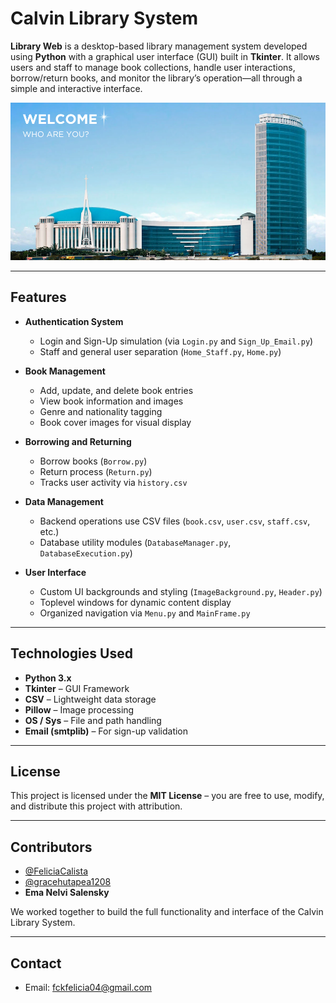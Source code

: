 # Calvin Library System

**Library Web** is a desktop-based library management system developed using **Python** with a graphical user interface (GUI) built in **Tkinter**. It allows users and staff to manage book collections, handle user interactions, borrow/return books, and monitor the library’s operation—all through a simple and interactive interface.

![Main Screenshot](MAIN.png)

---

## Features

- **Authentication System**
  - Login and Sign-Up simulation (via `Login.py` and `Sign_Up_Email.py`)
  - Staff and general user separation (`Home_Staff.py`, `Home.py`)

- **Book Management**
  - Add, update, and delete book entries
  - View book information and images
  - Genre and nationality tagging
  - Book cover images for visual display

- **Borrowing and Returning**
  - Borrow books (`Borrow.py`)
  - Return process (`Return.py`)
  - Tracks user activity via `history.csv`

- **Data Management**
  - Backend operations use CSV files (`book.csv`, `user.csv`, `staff.csv`, etc.)
  - Database utility modules (`DatabaseManager.py`, `DatabaseExecution.py`)

- **User Interface**
  - Custom UI backgrounds and styling (`ImageBackground.py`, `Header.py`)
  - Toplevel windows for dynamic content display
  - Organized navigation via `Menu.py` and `MainFrame.py`

---

## Technologies Used

- **Python 3.x**
- **Tkinter** – GUI Framework
- **CSV** – Lightweight data storage
- **Pillow** – Image processing
- **OS / Sys** – File and path handling
- **Email (smtplib)** – For sign-up validation

---

## License

This project is licensed under the **MIT License** – you are free to use, modify, and distribute this project with attribution.

---

## Contributors

- [@FeliciaCalista](https://github.com/FeliciaCalista) 
- [@gracehutapea1208](https://github.com/gracehutapea1208) 
- **Ema Nelvi Salensky** 

We worked together to build the full functionality and interface of the Calvin Library System.

---

## Contact
* Email: fckfelicia04@gmail.com

